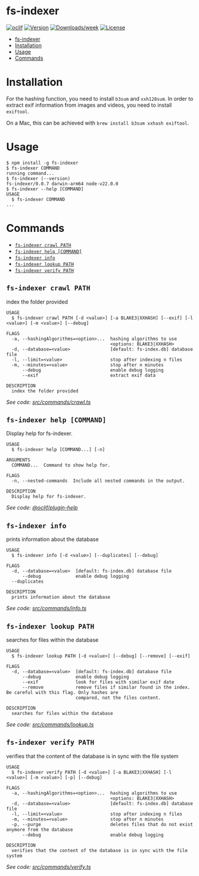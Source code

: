 # fs-indexer

[![oclif](https://img.shields.io/badge/cli-oclif-brightgreen.svg)](https://oclif.io)
[![Version](https://img.shields.io/npm/v/fs-indexer.svg)](https://npmjs.org/package/fs-indexer)
[![Downloads/week](https://img.shields.io/npm/dw/fs-indexer.svg)](https://npmjs.org/package/fs-indexer)
[![License](https://img.shields.io/npm/l/fs-indexer.svg)](https://github.com/hwaterke/fs-indexer/blob/master/package.json)

<!-- toc -->

- [fs-indexer](#fs-indexer)
- [Installation](#installation)
- [Usage](#usage)
- [Commands](#commands)
<!-- tocstop -->

# Installation

For the hashing function, you need to install `b3sum` and `xxh128sum`. In order
to extract exif information from images and videos, you need to install
`exiftool`.

On a Mac, this can be achieved with `brew install b3sum xxhash exiftool`.

# Usage

<!-- usage -->

```sh-session
$ npm install -g fs-indexer
$ fs-indexer COMMAND
running command...
$ fs-indexer (--version)
fs-indexer/0.0.7 darwin-arm64 node-v22.0.0
$ fs-indexer --help [COMMAND]
USAGE
  $ fs-indexer COMMAND
...
```

<!-- usagestop -->

# Commands

<!-- commands -->

- [`fs-indexer crawl PATH`](#fs-indexer-crawl-path)
- [`fs-indexer help [COMMAND]`](#fs-indexer-help-command)
- [`fs-indexer info`](#fs-indexer-info)
- [`fs-indexer lookup PATH`](#fs-indexer-lookup-path)
- [`fs-indexer verify PATH`](#fs-indexer-verify-path)

## `fs-indexer crawl PATH`

index the folder provided

```
USAGE
  $ fs-indexer crawl PATH [-d <value>] [-a BLAKE3|XXHASH] [--exif] [-l <value>] [-m <value>] [--debug]

FLAGS
  -a, --hashingAlgorithms=<option>...  hashing algorithms to use
                                       <options: BLAKE3|XXHASH>
  -d, --database=<value>               [default: fs-index.db] database file
  -l, --limit=<value>                  stop after indexing n files
  -m, --minutes=<value>                stop after n minutes
      --debug                          enable debug logging
      --exif                           extract exif data

DESCRIPTION
  index the folder provided
```

_See code:
[src/commands/crawl.ts](https://github.com/hwaterke/fs-indexer/blob/v0.0.7/src/commands/crawl.ts)_

## `fs-indexer help [COMMAND]`

Display help for fs-indexer.

```
USAGE
  $ fs-indexer help [COMMAND...] [-n]

ARGUMENTS
  COMMAND...  Command to show help for.

FLAGS
  -n, --nested-commands  Include all nested commands in the output.

DESCRIPTION
  Display help for fs-indexer.
```

_See code:
[@oclif/plugin-help](https://github.com/oclif/plugin-help/blob/v6.0.21/src/commands/help.ts)_

## `fs-indexer info`

prints information about the database

```
USAGE
  $ fs-indexer info [-d <value>] [--duplicates] [--debug]

FLAGS
  -d, --database=<value>  [default: fs-index.db] database file
      --debug             enable debug logging
  --duplicates

DESCRIPTION
  prints information about the database
```

_See code:
[src/commands/info.ts](https://github.com/hwaterke/fs-indexer/blob/v0.0.7/src/commands/info.ts)_

## `fs-indexer lookup PATH`

searches for files within the database

```
USAGE
  $ fs-indexer lookup PATH [-d <value>] [--debug] [--remove] [--exif]

FLAGS
  -d, --database=<value>  [default: fs-index.db] database file
      --debug             enable debug logging
      --exif              look for files with similar exif date
      --remove            remove files if similar found in the index. Be careful with this flag. Only hashes are
                          compared, not the files content.

DESCRIPTION
  searches for files within the database
```

_See code:
[src/commands/lookup.ts](https://github.com/hwaterke/fs-indexer/blob/v0.0.7/src/commands/lookup.ts)_

## `fs-indexer verify PATH`

verifies that the content of the database is in sync with the file system

```
USAGE
  $ fs-indexer verify PATH [-d <value>] [-a BLAKE3|XXHASH] [-l <value>] [-m <value>] [-p] [--debug]

FLAGS
  -a, --hashingAlgorithms=<option>...  hashing algorithms to use
                                       <options: BLAKE3|XXHASH>
  -d, --database=<value>               [default: fs-index.db] database file
  -l, --limit=<value>                  stop after indexing n files
  -m, --minutes=<value>                stop after n minutes
  -p, --purge                          deletes files that do not exist anymore from the database
      --debug                          enable debug logging

DESCRIPTION
  verifies that the content of the database is in sync with the file system
```

_See code:
[src/commands/verify.ts](https://github.com/hwaterke/fs-indexer/blob/v0.0.7/src/commands/verify.ts)_

<!-- commandsstop -->
